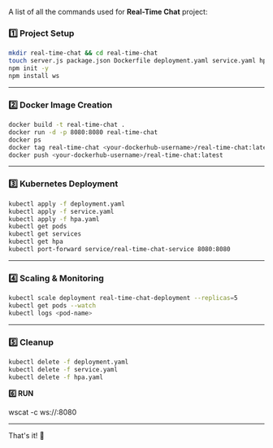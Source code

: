  A list of all the commands used for  **Real-Time Chat** project:


### **1️⃣ Project Setup**
```bash
mkdir real-time-chat && cd real-time-chat
touch server.js package.json Dockerfile deployment.yaml service.yaml hpa.yaml
npm init -y
npm install ws
```

---

### **2️⃣ Docker Image Creation**
```bash
docker build -t real-time-chat .
docker run -d -p 8080:8080 real-time-chat
docker ps
docker tag real-time-chat <your-dockerhub-username>/real-time-chat:latest
docker push <your-dockerhub-username>/real-time-chat:latest
```

---

### **3️⃣ Kubernetes Deployment**
```bash
kubectl apply -f deployment.yaml
kubectl apply -f service.yaml
kubectl apply -f hpa.yaml
kubectl get pods
kubectl get services
kubectl get hpa
kubectl port-forward service/real-time-chat-service 8080:8080
```

---

### **4️⃣ Scaling & Monitoring**
```bash
kubectl scale deployment real-time-chat-deployment --replicas=5
kubectl get pods --watch
kubectl logs <pod-name>
```

---

### **5️⃣ Cleanup**
```bash
kubectl delete -f deployment.yaml
kubectl delete -f service.yaml
kubectl delete -f hpa.yaml
```

**6️⃣ RUN**

wscat -c ws://<EXTERNAL-IP>:8080



---

That's it! 🚀
